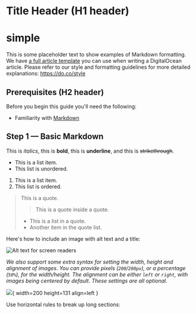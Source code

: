# Title Header (H1 header)

# simple

This is some placeholder text to show examples of Markdown formatting. We have
[a full article template](https://github.com/do-community/do-article-templates)
you can use when writing a DigitalOcean article. Please refer to our style and
formatting guidelines for more detailed explanations: <https://do.co/style>

## Prerequisites (H2 header)

Before you begin this guide you'll need the following:

- Familiarity with [Markdown](https://daringfireball.net/projects/markdown/)

## Step 1 — Basic Markdown

This is _italics_, this is **bold**, this is **underline**, and this is
~~strikethrough~~.

- This is a list item.
- This list is unordered.

1. This is a list item.
2. This list is ordered.

> This is a quote.
>
> > This is a quote inside a quote.
>
> - This is a list in a quote.
> - Another item in the quote list.

Here's how to include an image with alt text and a title:

![Alt text for screen readers](https://assets.digitalocean.com/logos/DO_Logo_horizontal_blue.png 'DigitalOcean Logo')

_We also support some extra syntax for setting the width, height and alignment
of images. You can provide pixels (`200`/`200px`), or a percentage (`50%`), for
the width/height. The alignment can be either `left` or `right`, with images
being centered by default. These settings are all optional._

![](https://assets.digitalocean.com/public/mascot.png){ width=200 height=131
align=left }

Use horizontal rules to break up long sections:
